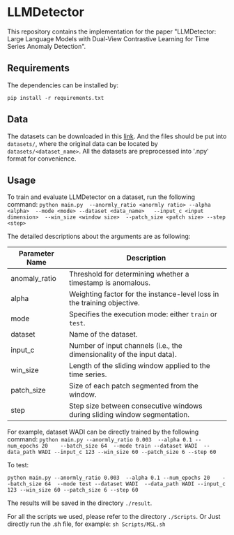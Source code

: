 # LLMDetector
This repository contains the implementation for the paper "LLMDetector: Large Language Models with Dual-View Contrastive Learning for Time Series Anomaly Detection".

## Requirements
The dependencies can be installed by: 

```pip install -r requirements.txt```

## Data
The datasets can be downloaded in this [link](https://drive.google.com/drive/folders/1ehugseUxqp1o6Xn60woCFxEEvKq4AT0d?usp=sharing). And the files should be put into `datasets/`, where the original data can be located by `datasets/<dataset_name>`. All the datasets are preprocessed into '.npy' format for convenience.


## Usage
To train and evaluate LLMDetector on a dataset, run the following command:
```python main.py  --anormly_ratio <anormly ratio> --alpha <alpha>  --mode <mode> --dataset <data_name>   --input_c <input dimension>  --win_size <window size>  --patch_size <patch size> --step <step>```

The detailed descriptions about the arguments are as following:


| Parameter Name  | Description                                                                 |
|------------------|-----------------------------------------------------------------------------|
| anomaly_ratio    | Threshold for determining whether a timestamp is anomalous.                   |
| alpha            | Weighting factor for the instance-level loss in the training objective.     |
| mode             | Specifies the execution mode: either `train` or `test`.                    |
| dataset          | Name of the dataset.                                           |
| input_c          | Number of input channels (i.e., the dimensionality of the input data).     |
| win_size         | Length of the sliding window applied to the time series.                   |
| patch_size       | Size of each patch segmented from the window.                              |
| step             | Step size between consecutive windows during sliding window segmentation.  |


For example, dataset WADI can be directly trained by the following command:
```python main.py --anormly_ratio 0.003  --alpha 0.1 --num_epochs 20    --batch_size 64  --mode train --dataset WADI  --data_path WADI --input_c 123 --win_size 60 --patch_size 6 --step 60```

To test:

```python main.py --anormly_ratio 0.003  --alpha 0.1 --num_epochs 20    --batch_size 64  --mode test --dataset WADI  --data_path WADI --input_c 123 --win_size 60 --patch_size 6 --step 60```

The results will be saved in the directory ```./result```. 

For all the scripts we used, please refer to the directory ```./Scripts```. Or Just directly run the .sh file, for example:
```sh Scripts/MSL.sh```